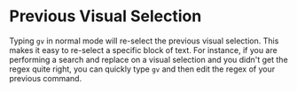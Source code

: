 # Previous Visual Selection

Typing `gv` in normal mode will re-select the previous visual selection.
This makes it easy to re-select a specific block of text. For instance, if
you are performing a search and replace on a visual selection and you didn't
get the regex quite right, you can quickly type `gv` and then edit the regex
of your previous command.
